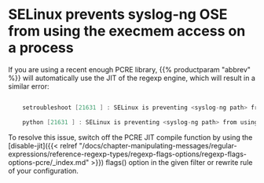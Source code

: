---
---
<!-- DISCLAIMER: This file is based on the syslog-ng Open Source Edition documentation https://github.com/balabit/syslog-ng-ose-guides/commit/2f4a52ee61d1ea9ad27cb4f3168b95408fddfdf2 and is used under the terms of The syslog-ng Open Source Edition Documentation License. The file has been modified by Axoflow. -->
# SELinux prevents syslog-ng OSE from using the execmem access on a process

If you are using a recent enough PCRE library, {{% productparam "abbrev" %}} will automatically use the JIT of the regexp engine, which will result in a similar error:

```c

    setroubleshoot [21631 ] : SELinux is preventing <syslog-ng path> from using the execmem access on a process. (...)
    
    python [21631 ] : SELinux is preventing <syslog-ng path> from using the execmem access on a process.

```

To resolve this issue, switch off the PCRE JIT compile function by using the [disable-jit]({{< relref "/docs/chapter-manipulating-messages/regular-expressions/reference-regexp-types/regexp-flags-options/regexp-flags-options-pcre/_index.md" >}}) <span class="code">flags()</span> option in the given filter or rewrite rule of your configuration.
